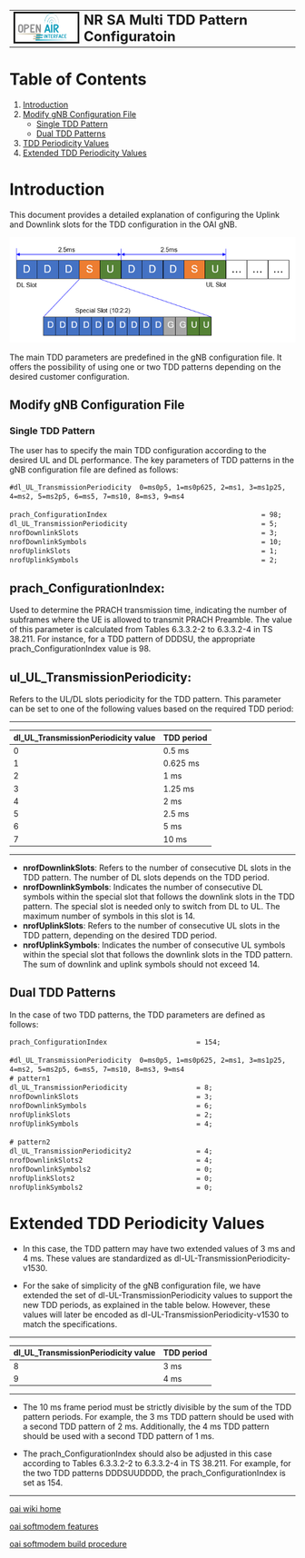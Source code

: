 <table style="border-collapse: collapse; border: none;">
  <tr style="border-collapse: collapse; border: none;">
    <td style="border-collapse: collapse; border: none;">
      <a href="http://www.openairinterface.org/">
         <img src="./images/oai_final_logo.png" alt="" border=3 height=50 width=150>
         </img>
      </a>
    </td>
    <td style="border-collapse: collapse; border: none; vertical-align: center;">
      <b><font size = "5">NR SA Multi TDD Pattern Configuratoin</font></b>
    </td>
  </tr>
</table>

# Table of Contents
1. [Introduction](#introduction)
2. [Modify gNB Configuration File](#modify-gnb-configuration-file)
   - [Single TDD Pattern](#single-tdd-pattern)
   - [Dual TDD Patterns](#dual-tdd-patterns)
3. [TDD Periodicity Values](#tdd-periodicity-values)
4. [Extended TDD Periodicity Values](#extended-tdd-periodicity-values)


# Introduction
This document provides a detailed explanation of configuring the Uplink and Downlink slots for the TDD configuration in the OAI gNB.

![TDD Frame Structure](TDD_Frame_Structure.png)

The main TDD parameters are predefined in the gNB configuration file. It offers the possibility of using one or two TDD patterns depending on the desired customer configuration.

## Modify gNB Configuration File

### Single TDD Pattern
The user has to specify the main TDD configuration according to the desired UL and DL performance. The key parameters of TDD patterns in the gNB configuration file are defined as follows:

```plaintext
#dl_UL_TransmissionPeriodicity  0=ms0p5, 1=ms0p625, 2=ms1, 3=ms1p25, 4=ms2, 5=ms2p5, 6=ms5, 7=ms10, 8=ms3, 9=ms4

prach_ConfigurationIndex                                      = 98;
dl_UL_TransmissionPeriodicity                                 = 5;
nrofDownlinkSlots                                             = 3;
nrofDownlinkSymbols                                           = 10;
nrofUplinkSlots                                               = 1;
nrofUplinkSymbols                                             = 2;
```
prach_ConfigurationIndex:
------------------------ 

Used to determine the PRACH transmission time, indicating the number of subframes where the UE is allowed to transmit PRACH Preamble. The value of this parameter is calculated from Tables 6.3.3.2-2 to 6.3.3.2-4 in TS 38.211. For instance, for a TDD pattern of DDDSU, the appropriate prach_ConfigurationIndex value is 98.

ul_UL_TransmissionPeriodicity:
------------------------------ 

Refers to the UL/DL slots periodicity for the TDD pattern. This parameter can be set to one of the following values based on the required TDD period:

----------------------------------------------------
| dl_UL_TransmissionPeriodicity value | TDD period |
|-------------------------------------|------------|
| 0                                   | 0.5 ms     |
| 1                                   | 0.625 ms   |
| 2                                   | 1 ms       |
| 3                                   | 1.25 ms    |
| 4                                   | 2 ms       |
| 5                                   | 2.5 ms     |
| 6                                   | 5 ms       |
| 7                                   | 10 ms      |
----------------------------------------------------

- **nrofDownlinkSlots**: Refers to the number of consecutive DL slots in the TDD pattern. The number of DL slots depends on the TDD period.
- **nrofDownlinkSymbols**: Indicates the number of consecutive DL symbols within the special slot that follows the downlink slots in the TDD pattern. The special slot is needed only to switch from DL to UL. The maximum number of symbols in this slot is 14.
- **nrofUplinkSlots**: Refers to the number of consecutive UL slots in the TDD pattern, depending on the desired TDD period.
- **nrofUplinkSymbols**: Indicates the number of consecutive UL symbols within the special slot that follows the downlink slots in the TDD pattern. The sum of downlink and uplink symbols should not exceed 14.


## Dual TDD Patterns
In the case of two TDD patterns, the TDD parameters are defined as follows:

```
prach_ConfigurationIndex                      = 154;

#dl_UL_TransmissionPeriodicity  0=ms0p5, 1=ms0p625, 2=ms1, 3=ms1p25, 4=ms2, 5=ms2p5, 6=ms5, 7=ms10, 8=ms3, 9=ms4
# pattern1
dl_UL_TransmissionPeriodicity                 = 8;
nrofDownlinkSlots                             = 3;
nrofDownlinkSymbols                           = 6;
nrofUplinkSlots                               = 2;
nrofUplinkSymbols                             = 4;

# pattern2        
dl_UL_TransmissionPeriodicity2                = 4;
nrofDownlinkSlots2                            = 4;
nrofDownlinkSymbols2                          = 0;
nrofUplinkSlots2                              = 0;
nrofUplinkSymbols2                            = 0;
```

# Extended TDD Periodicity Values
- In this case, the TDD pattern may have two extended values of 3 ms and 4 ms. These values are standardized as dl-UL-TransmissionPeriodicity-v1530.

- For the sake of simplicity of the gNB configuration file, we have extended the set of dl-UL-TransmissionPeriodicity values to support the new TDD periods, as explained in the table below. However, these values will later be encoded as dl-UL-TransmissionPeriodicity-v1530 to match the specifications.

----------------------------------------------------
| dl_UL_TransmissionPeriodicity value | TDD period |
|-------------------------------------|------------|
| 8                                   | 3 ms       |
| 9                                   | 4 ms       |
----------------------------------------------------

- The 10 ms frame period must be strictly divisible by the sum of the TDD pattern periods. For example, the 3 ms TDD pattern should be used with a second TDD pattern of 2 ms. Additionally, the 4 ms TDD pattern should be used with a second TDD pattern of 1 ms.

- The prach_ConfigurationIndex should also be adjusted in this case according to Tables 6.3.3.2-2 to 6.3.3.2-4 in TS 38.211. For example, for the two TDD patterns DDDSUUDDDD, the prach_ConfigurationIndex is set as 154.

----

[oai wiki home](https://gitlab.eurecom.fr/oai/openairinterface5g/wikis/home)

[oai softmodem features](FEATURE_SET.md)

[oai softmodem build procedure](BUILD.md)

